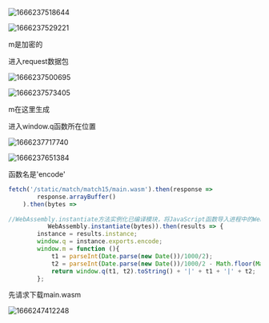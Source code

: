 ![1666237518644](C:\Users\konata\AppData\Roaming\Typora\typora-user-images\1666237518644.png)

![1666237529221](C:\Users\konata\AppData\Roaming\Typora\typora-user-images\1666237529221.png)

m是加密的

进入request数据包

![1666237500695](C:\Users\konata\AppData\Roaming\Typora\typora-user-images\1666237500695.png)

![1666237573405](C:\Users\konata\AppData\Roaming\Typora\typora-user-images\1666237573405.png)

m在这里生成



进入window.q函数所在位置

![1666237717740](C:\Users\konata\AppData\Roaming\Typora\typora-user-images\1666237717740.png)

![1666237651384](C:\Users\konata\AppData\Roaming\Typora\typora-user-images\1666237651384.png)

函数名是'encode'

```javascript
fetch('/static/match/match15/main.wasm').then(response =>
        response.arrayBuffer()
    ).then(bytes => 
           
//WebAssembly.instantiate方法实例化已编译模块，将JavaScript函数导入进程中的WebAssembly模块 results是返回的实例以及已编译的模块
           WebAssembly.instantiate(bytes)).then(results => {
        instance = results.instance;
        window.q = instance.exports.encode;
        window.m = function (){
            t1 = parseInt(Date.parse(new Date())/1000/2);
            t2 = parseInt(Date.parse(new Date())/1000/2 - Math.floor(Math.random() * (50) + 1));
            return window.q(t1, t2).toString() + '|' + t1 + '|' + t2;
        };
```

先请求下载main.wasm

![1666247412248](C:\Users\konata\AppData\Roaming\Typora\typora-user-images\1666247412248.png)

